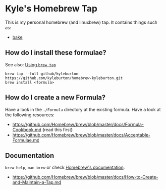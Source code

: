 # Kyle's Homebrew Tap

This is my personal homebrew (and linuxbrew) tap.  It contains things such as:

* [bake](https://github.com/kyleburton/bake)

## How do I install these formulae?

See also: [Using `brew tap`](https://github.com/Homebrew/brew/blob/master/docs/brew-tap.md)


```
brew tap --full github/kyleburton https://github.com/kyleburton/homebrew-kyleburton.git
brew install <formula>
```

## How do I create a new Formula?

Have a look in the `./Formula` directory at the existing formula.  Have a look at the following resources:

* https://github.com/Homebrew/brew/blob/master/docs/Formula-Cookbook.md (read this first)
* https://github.com/Homebrew/brew/blob/master/docs/Acceptable-Formulae.md

## Documentation

`brew help`, `man brew` or check [Homebrew's documentation](https://github.com/Homebrew/brew/tree/master/docs#readme).

* https://github.com/Homebrew/brew/blob/master/docs/How-to-Create-and-Maintain-a-Tap.md

